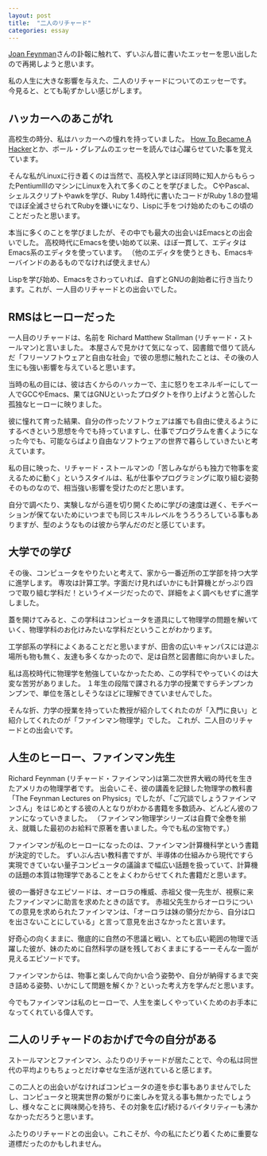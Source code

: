 ```yaml
---
layout: post
title:  "二人のリチャード"
categories: essay
---
```

[Joan Feynman](https://en.wikipedia.org/wiki/Joan_Feynman)さんの訃報に触れて、ずいぶん昔に書いたエッセーを思い出したので再掲しようと思います。

私の人生に大きな影響を与えた、二人のリチャードについてのエッセーです。
今見ると、とても恥ずかしい感じがします。

## ハッカーへのあこがれ
高校生の時分、私はハッカーへの憧れを持っていました。
[How To Became A Hacker](https://cruel.org/freeware/hacker.html)とか、ポール・グレアムのエッセーを読んでは心躍らせていた事を覚えています。

そんな私がLinuxに行き着くのは当然で、高校入学とほぼ同時に知人からもらったPentiumIIIのマシンにLinuxを入れて多くのことを学びました。
CやPascal、シェルスクリプトやawkを学び、Ruby 1.4時代に書いたコードがRuby 1.8の登場でほぼ全滅させられてRubyを嫌いになり、Lispに手をつけ始めたのもこの頃のことだったと思います。

本当に多くのことを学びましたが、その中でも最大の出会いはEmacsとの出会いでした。
高校時代にEmacsを使い始めて以来、ほぼ一貫して、エディタはEmacs系のエディタを使っています。
（他のエディタを使うときも、Emacsキーバインドのあるものでなければ使えません）

Lispを学び始め、Emacsをさわっていれば、自ずとGNUの創始者に行き当たります。これが、一人目のリチャードとの出会いでした。

## RMSはヒーローだった
一人目のリチャードは、名前を Richard Matthew Stallman (リチャード・ストールマン)と言いました。
本屋さんで見かけて気になって、図書館で借りて読んだ「フリーソフトウェアと自由な社会」で彼の思想に触れたことは、その後の人生にも強い影響を与えていると思います。

当時の私の目には、彼は古くからのハッカーで、主に怒りをエネルギーにして一人でGCCやEmacs、果てはGNUといったプロダクトを作り上げようと苦心した孤独なヒーローに映りました。

彼に憧れて育った結果、自分の作ったソフトウェアは誰でも自由に使えるようにするべきという思想を今でも持っていますし、仕事でプログラムを書くようになった今でも、可能ならばより自由なソフトウェアの世界で暮らしていきたいと考えています。

私の目に映った、リチャード・ストールマンの「苦しみながらも独力で物事を変えるために動く」というスタイルは、私が仕事やプログラミングに取り組む姿勢そのものなので、相当強い影響を受けたのだと思います。

自分で調べたり、実験しながら道を切り開くために学びの速度は遅く、モチベーションが保てないためにいつまでも同じスキルレベルをうろうろしている事もありますが、型のようなものは彼から学んだのだと感じています。

## 大学での学び
その後、コンピュータをやりたいと考えて、家から一番近所の工学部を持つ大学に進学します。
専攻は計算工学。字面だけ見ればいかにも計算機とがっぷり四つで取り組む学科だ！というイメージだったので、詳細をよく調べもせずに進学しました。

蓋を開けてみると、この学科はコンピュータを道具にして物理学の問題を解いていく、物理学科のお化けみたいな学科だということがわかります。

工学部系の学科によくあることだと思いますが、田舎の広いキャンパスには遊ぶ場所も物も無く、友達も多くなかったので、足は自然と図書館に向かいました。

私は高校時代に物理学を勉強していなかったため、この学科でやっていくのは大変な苦労がありました。
１年生の段階で課される力学の授業ですらチンプンカンプンで、単位を落としそうなほどに理解できていませんでした。

そんな折、力学の授業を持っていた教授が紹介してくれたのが「入門に良い」と紹介してくれたのが「ファインマン物理学」でした。
これが、二人目のリチャードとの出会いです。

## 人生のヒーロー、ファインマン先生
Richard Feynman (リチャード・ファインマン)は第二次世界大戦の時代を生きたアメリカの物理学者です。
出会いこそ、彼の講義を記録した物理学の教科書「The Feynman Lectures on Physics」でしたが、「ご冗談でしょうファインマンさん」をはじめとする彼の人となりがわかる書籍を多数読み、どんどん彼のファンになっていきました。
（ファインマン物理学シリーズは自費で全巻を揃え、就職した最初のお給料で原著を書いました。今でも私の宝物です。）

ファインマンが私のヒーローになったのは、ファインマン計算機科学という書籍が決定的でした。
ずいぶん古い教科書ですが、半導体の仕組みから現代ですら実現できていない量子コンピュータの議論まで幅広い話題を扱っていて、計算機の話題の本質は物理学であることをよくわからせてくれた書籍だと思います。

彼の一番好きなエピソードは、オーロラの権威、赤祖父 俊一先生が、視察に来たファインマンに助言を求めたときの話です。
赤祖父先生からオーロラについての意見を求められたファインマンは、「オーロラは妹の領分だから、自分は口を出さないことにしている」と言って意見を出さなかったと言います。

好奇心の向くままに、徹底的に自然の不思議と戦い、とても広い範囲の物理で活躍した彼が、妹のために自然科学の謎を残しておくままにするーーそんな一面が見えるエピソードです。

ファインマンからは、物事と楽しんで向かい合う姿勢や、自分が納得するまで突き詰める姿勢、いかにして問題を解くか？といった考え方を学んだと思います。

今でもファインマンは私のヒーローで、人生を楽しくやっていくためのお手本になってくれている偉人です。

## 二人のリチャードのおかげで今の自分がある
ストールマンとファインマン、ふたりのリチャードが居たことで、今の私は同世代の平均よりもちょっとだけ幸せな生活が送れていると感じます。

この二人との出会いがなければコンピュータの道を歩む事もありませんでしたし、コンピュータと現実世界の繋がりに楽しみを覚える事も無かったでしょうし、様々なことに興味関心を持ち、その対象を広げ続けるバイタリティーも沸かなかっただろうと思います。

ふたりのリチャードとの出会い。これこそが、今の私にたどり着くために重要な道標だったのかもしれません。
